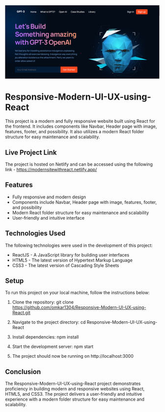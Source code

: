 ![Responsive-Modern-UI-UX-using-React](./banner.png)

# Responsive-Modern-UI-UX-using-React

This project is a modern and fully responsive website built using React for the frontend. It includes components like Navbar, Header page with image, features, footer, and possibility. It also utilizes a modern React folder structure for easy maintenance and scalability.

## Live Project Link

The project is hosted on Netlify and can be accessed using the following link - https://modernsitewithreact.netlify.app/

## Features

- Fully responsive and modern design
- Components include Navbar, Header page with image, features, footer, and possibility
- Modern React folder structure for easy maintenance and scalability
- User-friendly and intuitive interface

## Technologies Used

The following technologies were used in the development of this project:

- ReactJS - A JavaScript library for building user interfaces
- HTML5 - The latest version of Hypertext Markup Language
- CSS3 - The latest version of Cascading Style Sheets

## Setup

To run this project on your local machine, follow the instructions below:

1. Clone the repository: git clone https://github.com/omkar1304/Responsive-Modern-UI-UX-using-React.git

2. Navigate to the project directory: cd Responsive-Modern-UI-UX-using-React

3. Install dependencies: npm install

4. Start the development server: npm start

5. The project should now be running on http://localhost:3000

## Conclusion

The Responsive-Modern-UI-UX-using-React project demonstrates proficiency in building modern and responsive websites using React, HTML5, and CSS3. The project delivers a user-friendly and intuitive experience with a modern folder structure for easy maintenance and scalability.
